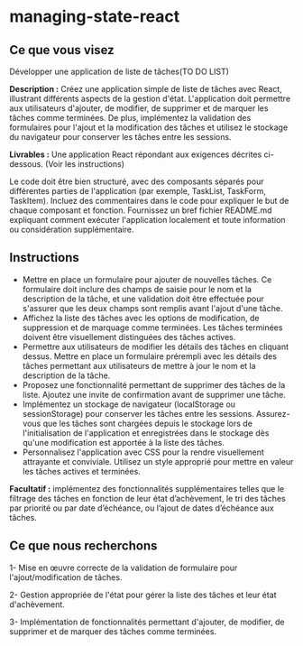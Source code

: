 # managing-state-react

## Ce que vous visez

Développer une application de liste de tâches(TO DO LIST)

**Description :** Créez une application simple de liste de tâches avec React, illustrant différents aspects de la gestion d'état. L'application doit permettre aux utilisateurs d'ajouter, de modifier, de supprimer et de marquer les tâches comme terminées. De plus, implémentez la validation des formulaires pour l'ajout et la modification des tâches et utilisez le stockage du navigateur pour conserver les tâches entre les sessions.

**Livrables :** Une application React répondant aux exigences décrites ci-dessous. (Voir les instructions)

Le code doit être bien structuré, avec des composants séparés pour différentes parties de l'application (par exemple, TaskList, TaskForm, TaskItem).
Incluez des commentaires dans le code pour expliquer le but de chaque composant et fonction.
Fournissez un bref fichier README.md expliquant comment exécuter l'application localement et toute information ou considération supplémentaire.

## Instructions

- Mettre en place un formulaire pour ajouter de nouvelles tâches. Ce formulaire doit inclure des champs de saisie pour le nom et la description de la tâche, et une validation doit être effectuée pour s'assurer que les deux champs sont remplis avant l'ajout d'une tâche.
- Affichez la liste des tâches avec les options de modification, de suppression et de marquage comme terminées. Les tâches terminées doivent être visuellement distinguées des tâches actives.
- Permettre aux utilisateurs de modifier les détails des tâches en cliquant dessus. Mettre en place un formulaire prérempli avec les détails des tâches permettant aux utilisateurs de mettre à jour le nom et la description de la tâche.
- Proposez une fonctionnalité permettant de supprimer des tâches de la liste. Ajoutez une invite de confirmation avant de supprimer une tâche.
- Implémentez un stockage de navigateur (localStorage ou sessionStorage) pour conserver les tâches entre les sessions. Assurez-vous que les tâches sont chargées depuis le stockage lors de l'initialisation de l'application et enregistrées dans le stockage dès qu'une modification est apportée à la liste des tâches.
- Personnalisez l'application avec CSS pour la rendre visuellement attrayante et conviviale. Utilisez un style approprié pour mettre en valeur les tâches actives et terminées.

**Facultatif :** implémentez des fonctionnalités supplémentaires telles que le filtrage des tâches en fonction de leur état d’achèvement, le tri des tâches par priorité ou par date d’échéance, ou l’ajout de dates d’échéance aux tâches.

## Ce que nous recherchons

1- Mise en œuvre correcte de la validation de formulaire pour l'ajout/modification de tâches.

2- Gestion appropriée de l'état pour gérer la liste des tâches et leur état d'achèvement.

3- Implémentation de fonctionnalités permettant d'ajouter, de modifier, de supprimer et de marquer des tâches comme terminées.
